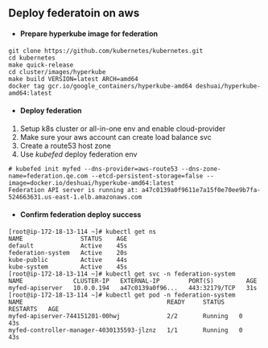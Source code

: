 ## Deploy federatoin on aws
* #### Prepare hyperkube image for federation
```
git clone https://github.com/kubernetes/kubernetes.git
cd kubernetes
make quick-release
cd cluster/images/hyperkube
make build VERSION=latest ARCH=amd64
docker tag gcr.io/google_containers/hyperkube-amd64 deshuai/hyperkube-amd64:latest
```
* #### Deploy federation
1. Setup k8s cluster or all-in-one env and enable cloud-provider
2. Make sure your aws account can create load balance svc 
3. Create a route53 host zone
4. Use *kubefed* deploy federation env
```
# kubefed init myfed --dns-provider=aws-route53 --dns-zone-name=federation.qe.com --etcd-persistent-storage=false --image=docker.io/deshuai/hyperkube-amd64:latest
Federation API server is running at: a47c0139a0f9611e7a15f0e70ee9b7fa-524663631.us-east-1.elb.amazonaws.com
```

* #### Confirm federation deploy success
```
[root@ip-172-18-13-114 ~]# kubectl get ns
NAME                STATUS    AGE
default             Active    45s
federation-system   Active    20s
kube-public         Active    44s
kube-system         Active    45s
[root@ip-172-18-13-114 ~]# kubectl get svc -n federation-system
NAME              CLUSTER-IP   EXTERNAL-IP        PORT(S)         AGE
myfed-apiserver   10.0.0.194   a47c0139a0f96...   443:32179/TCP   31s
[root@ip-172-18-13-114 ~]# kubectl get pod -n federation-system
NAME                                        READY     STATUS    RESTARTS   AGE
myfed-apiserver-744151201-00hwj             2/2       Running   0          43s
myfed-controller-manager-4030135593-jlznz   1/1       Running   0          43s
```
